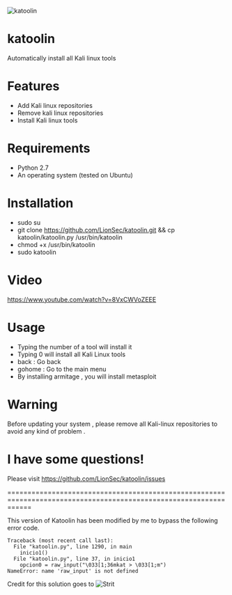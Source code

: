 ![katoolin](https://cloud.githubusercontent.com/assets/8742190/9415562/83397aae-4840-11e5-8f72-28dfffcc70a9.png)
# katoolin
Automatically install all Kali linux tools

# Features
- Add Kali linux repositories
- Remove kali linux repositories
- Install Kali linux tools

# Requirements
- Python 2.7
- An operating system (tested on Ubuntu)

# Installation
- sudo su
- git clone https://github.com/LionSec/katoolin.git && cp katoolin/katoolin.py /usr/bin/katoolin
- chmod +x /usr/bin/katoolin
- sudo katoolin 

# Video
https://www.youtube.com/watch?v=8VxCWVoZEEE

# Usage
- Typing the number of a tool will install it
- Typing 0 will install all Kali Linux tools
- back : Go back
- gohome : Go to the main menu
- By installing armitage , you will install metasploit

# Warning
Before updating your system , please remove all Kali-linux repositories to avoid any kind of problem .

# I have some questions!

Please visit https://github.com/LionSec/katoolin/issues

==================================================================================================================

This version of Katoolin has been modified by me to bypass the following error code.

```
Traceback (most recent call last):
  File "katoolin.py", line 1290, in main
    inicio1()
  File "katoolin.py", line 37, in inicio1
    opcion0 = raw_input("\033[1;36mkat > \033[1;m")
NameError: name 'raw_input' is not defined
```

Credit for this solution goes to ![Strit](https://forum.manjaro.org/t/solved-katoolin-not-installing-properly-help/31872/10)
